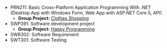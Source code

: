 - PRN211: Basic Cross-Platform Application Programming With .NET (Desktop App with Windows Form, Web App with ASP.NET Core 5, API)
  - **Group Project:** [Clothes Shopping](https://github.com/ntrphongse/ClothesShopping_PRN211)
- SWP391: Software development project
  - **Group Project:** [Happy Programming](https://github.com/FPTUniversityCodingKinship/HappyProgramming)
- SWR302: Software Requirement
- SWT301: Software Testing
